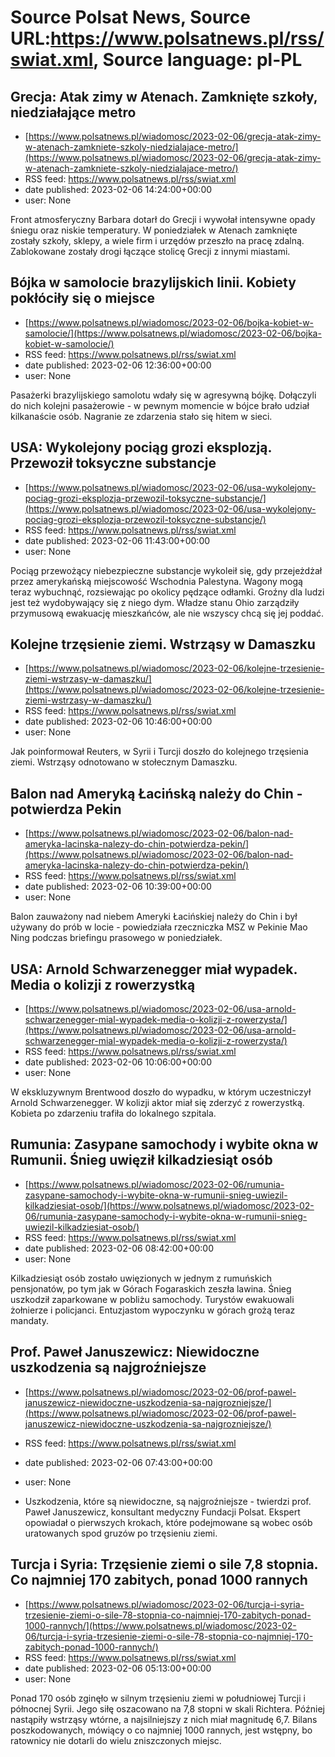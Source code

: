 # Source Polsat News, Source URL:https://www.polsatnews.pl/rss/swiat.xml, Source language: pl-PL

## Grecja: Atak zimy w Atenach. Zamknięte szkoły, niedziałające metro
 - [https://www.polsatnews.pl/wiadomosc/2023-02-06/grecja-atak-zimy-w-atenach-zamkniete-szkoly-niedzialajace-metro/](https://www.polsatnews.pl/wiadomosc/2023-02-06/grecja-atak-zimy-w-atenach-zamkniete-szkoly-niedzialajace-metro/)
 - RSS feed: https://www.polsatnews.pl/rss/swiat.xml
 - date published: 2023-02-06 14:24:00+00:00
 - user: None

Front atmosferyczny Barbara dotarł do Grecji i wywołał intensywne opady śniegu oraz niskie temperatury. W poniedziałek w Atenach zamknięte zostały szkoły, sklepy, a wiele firm i urzędów przeszło na pracę zdalną. Zablokowane zostały drogi łączące stolicę Grecji z innymi miastami.

## Bójka w samolocie brazylijskich linii. Kobiety pokłóciły się o miejsce
 - [https://www.polsatnews.pl/wiadomosc/2023-02-06/bojka-kobiet-w-samolocie/](https://www.polsatnews.pl/wiadomosc/2023-02-06/bojka-kobiet-w-samolocie/)
 - RSS feed: https://www.polsatnews.pl/rss/swiat.xml
 - date published: 2023-02-06 12:36:00+00:00
 - user: None

Pasażerki brazylijskiego samolotu wdały się w agresywną bójkę. Dołączyli do nich kolejni pasażerowie - w pewnym momencie w bójce brało udział kilkanaście osób. Nagranie ze zdarzenia stało się hitem w sieci.

## USA: Wykolejony pociąg grozi eksplozją. Przewoził toksyczne substancje
 - [https://www.polsatnews.pl/wiadomosc/2023-02-06/usa-wykolejony-pociag-grozi-eksplozja-przewozil-toksyczne-substancje/](https://www.polsatnews.pl/wiadomosc/2023-02-06/usa-wykolejony-pociag-grozi-eksplozja-przewozil-toksyczne-substancje/)
 - RSS feed: https://www.polsatnews.pl/rss/swiat.xml
 - date published: 2023-02-06 11:43:00+00:00
 - user: None

Pociąg przewożący niebezpieczne substancje wykoleił się, gdy przejeżdżał przez amerykańską miejscowość Wschodnia Palestyna. Wagony mogą teraz wybuchnąć, rozsiewając po okolicy pędzące odłamki. Groźny dla ludzi jest też wydobywający się z niego dym. Władze stanu Ohio zarządziły przymusową ewakuację mieszkańców, ale nie wszyscy chcą się jej poddać.

## Kolejne trzęsienie ziemi. Wstrząsy w Damaszku
 - [https://www.polsatnews.pl/wiadomosc/2023-02-06/kolejne-trzesienie-ziemi-wstrzasy-w-damaszku/](https://www.polsatnews.pl/wiadomosc/2023-02-06/kolejne-trzesienie-ziemi-wstrzasy-w-damaszku/)
 - RSS feed: https://www.polsatnews.pl/rss/swiat.xml
 - date published: 2023-02-06 10:46:00+00:00
 - user: None

Jak poinformował Reuters, w Syrii i Turcji doszło do kolejnego trzęsienia ziemi. Wstrząsy odnotowano w stołecznym Damaszku.

## Balon nad Ameryką Łacińską należy do Chin - potwierdza Pekin
 - [https://www.polsatnews.pl/wiadomosc/2023-02-06/balon-nad-ameryka-lacinska-nalezy-do-chin-potwierdza-pekin/](https://www.polsatnews.pl/wiadomosc/2023-02-06/balon-nad-ameryka-lacinska-nalezy-do-chin-potwierdza-pekin/)
 - RSS feed: https://www.polsatnews.pl/rss/swiat.xml
 - date published: 2023-02-06 10:39:00+00:00
 - user: None

Balon zauważony nad niebem Ameryki Łacińskiej należy do Chin i był używany do prób w locie - powiedziała rzeczniczka MSZ w Pekinie Mao Ning podczas briefingu prasowego w poniedziałek.

## USA: Arnold Schwarzenegger miał wypadek. Media o kolizji z rowerzystką
 - [https://www.polsatnews.pl/wiadomosc/2023-02-06/usa-arnold-schwarzenegger-mial-wypadek-media-o-kolizji-z-rowerzysta/](https://www.polsatnews.pl/wiadomosc/2023-02-06/usa-arnold-schwarzenegger-mial-wypadek-media-o-kolizji-z-rowerzysta/)
 - RSS feed: https://www.polsatnews.pl/rss/swiat.xml
 - date published: 2023-02-06 10:06:00+00:00
 - user: None

W ekskluzywnym Brentwood doszło do wypadku, w którym uczestniczył Arnold Schwarzenegger. W kolizji aktor miał się zderzyć z rowerzystką. Kobieta po zdarzeniu trafiła do lokalnego szpitala.

## Rumunia: Zasypane samochody i wybite okna w Rumunii. Śnieg uwięził kilkadziesiąt osób
 - [https://www.polsatnews.pl/wiadomosc/2023-02-06/rumunia-zasypane-samochody-i-wybite-okna-w-rumunii-snieg-uwiezil-kilkadziesiat-osob/](https://www.polsatnews.pl/wiadomosc/2023-02-06/rumunia-zasypane-samochody-i-wybite-okna-w-rumunii-snieg-uwiezil-kilkadziesiat-osob/)
 - RSS feed: https://www.polsatnews.pl/rss/swiat.xml
 - date published: 2023-02-06 08:42:00+00:00
 - user: None

Kilkadziesiąt osób zostało uwięzionych w jednym z rumuńskich pensjonatów, po tym jak w Górach Fogaraskich zeszła lawina. Śnieg uszkodził zaparkowane w pobliżu samochody. Turystów ewakuowali żołnierze i policjanci. Entuzjastom wypoczynku w górach grożą teraz mandaty.

## Prof. Paweł Januszewicz: Niewidoczne uszkodzenia są najgroźniejsze
 - [https://www.polsatnews.pl/wiadomosc/2023-02-06/prof-pawel-januszewicz-niewidoczne-uszkodzenia-sa-najgrozniejsze/](https://www.polsatnews.pl/wiadomosc/2023-02-06/prof-pawel-januszewicz-niewidoczne-uszkodzenia-sa-najgrozniejsze/)
 - RSS feed: https://www.polsatnews.pl/rss/swiat.xml
 - date published: 2023-02-06 07:43:00+00:00
 - user: None

- Uszkodzenia, które są niewidoczne, są najgroźniejsze - twierdzi prof. Paweł Januszewicz, konsultant medyczny Fundacji Polsat. Ekspert opowiadał o pierwszych krokach, które podejmowane są wobec osób uratowanych spod gruzów po trzęsieniu ziemi.

## Turcja i Syria: Trzęsienie ziemi o sile 7,8 stopnia. Co najmniej 170 zabitych, ponad 1000 rannych
 - [https://www.polsatnews.pl/wiadomosc/2023-02-06/turcja-i-syria-trzesienie-ziemi-o-sile-78-stopnia-co-najmniej-170-zabitych-ponad-1000-rannych/](https://www.polsatnews.pl/wiadomosc/2023-02-06/turcja-i-syria-trzesienie-ziemi-o-sile-78-stopnia-co-najmniej-170-zabitych-ponad-1000-rannych/)
 - RSS feed: https://www.polsatnews.pl/rss/swiat.xml
 - date published: 2023-02-06 05:13:00+00:00
 - user: None

Ponad 170 osób zginęło w silnym trzęsieniu ziemi w południowej Turcji i północnej Syrii. Jego siłę oszacowano na 7,8 stopni w skali Richtera. Później nastąpiły wstrząsy wtórne, a najsilniejszy z nich miał magnitudę 6,7. Bilans poszkodowanych, mówiący o co najmniej 1000 rannych, jest wstępny, bo ratownicy nie dotarli do wielu zniszczonych miejsc.
